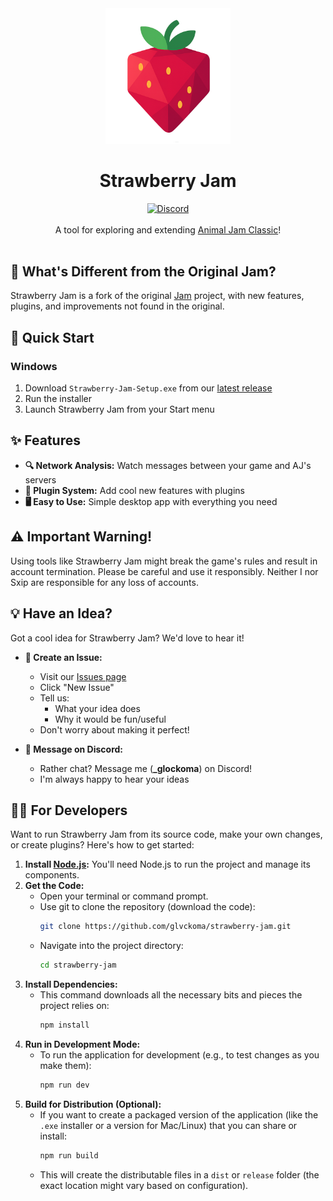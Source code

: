 <div align="center">
  <img src="assets/images/strawberry-jam.png" alt="Strawberry Jam Logo" width="200"/>
  <h1>Strawberry Jam</h1>
  <a href='https://discord.gg/a2y6bZnhB3'>
    <img src="https://discord.com/api/guilds/1355727306177380392/widget.png?style=shield" alt="Discord" />
  </a>
</div>

<br />

<div align="center">
A tool for exploring and extending <a href="https://classic.animaljam.com">Animal Jam Classic</a>!
<br /><br /></div>

## 🍓 What's Different from the Original Jam?

Strawberry Jam is a fork of the original [Jam](https://github.com/Sxip/jam) project, with new features, plugins, and improvements not found in the original.

## 🚀 Quick Start

###  Windows
1.  Download `Strawberry-Jam-Setup.exe` from our [latest release](https://github.com/glvckoma/strawberry-jam/releases/latest)
2.  Run the installer
3.  Launch Strawberry Jam from your Start menu

## ✨ Features

*   **🔍 Network Analysis:** Watch messages between your game and AJ's servers
*   **🔌 Plugin System:** Add cool new features with plugins
*   **🖥️ Easy to Use:** Simple desktop app with everything you need

## ⚠️ Important Warning!

Using tools like Strawberry Jam might break the game's rules and result in account termination. Please be careful and use it responsibly. Neither I nor Sxip are responsible for any loss of accounts.

## 💡 Have an Idea?

Got a cool idea for Strawberry Jam? We'd love to hear it!

*   **📝 Create an Issue:**
    *   Visit our [Issues page](https://github.com/glvckoma/strawberry-jam/issues)
    *   Click "New Issue"
    *   Tell us:
        *   What your idea does
        *   Why it would be fun/useful
    *   Don't worry about making it perfect!

*   **💬 Message on Discord:**
    *   Rather chat? Message me (**_glockoma**) on Discord!
    *   I'm always happy to hear your ideas

## 👩‍💻 For Developers

Want to run Strawberry Jam from its source code, make your own changes, or create plugins? Here's how to get started:

1.  **Install [Node.js](https://nodejs.org):** You'll need Node.js to run the project and manage its components.
2.  **Get the Code:**
    *   Open your terminal or command prompt.
    *   Use git to clone the repository (download the code):
        ```bash
        git clone https://github.com/glvckoma/strawberry-jam.git
        ```
    *   Navigate into the project directory:
        ```bash
        cd strawberry-jam
        ```
3.  **Install Dependencies:**
    *   This command downloads all the necessary bits and pieces the project relies on:
        ```bash
        npm install
        ```
4.  **Run in Development Mode:**
    *   To run the application for development (e.g., to test changes as you make them):
        ```bash
        npm run dev
        ```
5.  **Build for Distribution (Optional):**
    *   If you want to create a packaged version of the application (like the `.exe` installer or a version for Mac/Linux) that you can share or install:
        ```bash
        npm run build
        ```
    *   This will create the distributable files in a `dist` or `release` folder (the exact location might vary based on configuration).

